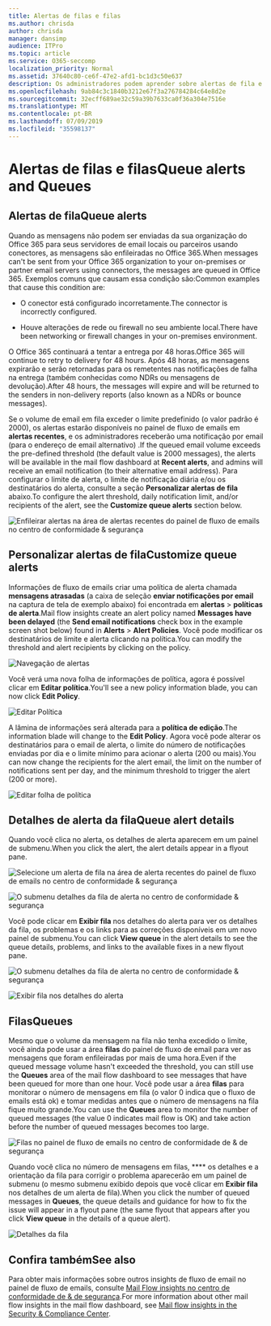```yaml
---
title: Alertas de filas e filas
ms.author: chrisda
author: chrisda
manager: dansimp
audience: ITPro
ms.topic: article
ms.service: O365-seccomp
localization_priority: Normal
ms.assetid: 37640c80-ce6f-47e2-afd1-bc1d3c50e637
description: Os administradores podem aprender sobre alertas de fila e filas no painel de fluxo de emails no centro de conformidade do & de segurança.
ms.openlocfilehash: 9ab84c3c1840b3212e67f3a276784284c64e8d2e
ms.sourcegitcommit: 32ecff689ae32c59a39b7633ca0f36a304e7516e
ms.translationtype: MT
ms.contentlocale: pt-BR
ms.lasthandoff: 07/09/2019
ms.locfileid: "35598137"
---
```

# <a name="queue-alerts-and-queues"></a><span data-ttu-id="6d976-103">Alertas de filas e filas</span><span class="sxs-lookup"><span data-stu-id="6d976-103">Queue alerts and Queues</span></span>

## <a name="queue-alerts"></a><span data-ttu-id="6d976-104">Alertas de fila</span><span class="sxs-lookup"><span data-stu-id="6d976-104">Queue alerts</span></span>

<span data-ttu-id="6d976-105">Quando as mensagens não podem ser enviadas da sua organização do Office 365 para seus servidores de email locais ou parceiros usando conectores, as mensagens são enfileiradas no Office 365.</span><span class="sxs-lookup"><span data-stu-id="6d976-105">When messages can't be sent from your Office 365 organization to your on-premises or partner email servers using connectors, the messages are queued in Office 365.</span></span> <span data-ttu-id="6d976-106">Exemplos comuns que causam essa condição são:</span><span class="sxs-lookup"><span data-stu-id="6d976-106">Common examples that cause this condition are:</span></span>

- <span data-ttu-id="6d976-107">O conector está configurado incorretamente.</span><span class="sxs-lookup"><span data-stu-id="6d976-107">The connector is incorrectly configured.</span></span>

- <span data-ttu-id="6d976-108">Houve alterações de rede ou firewall no seu ambiente local.</span><span class="sxs-lookup"><span data-stu-id="6d976-108">There have been networking or firewall changes in your on-premises environment.</span></span>

<span data-ttu-id="6d976-109">O Office 365 continuará a tentar a entrega por 48 horas.</span><span class="sxs-lookup"><span data-stu-id="6d976-109">Office 365 will continue to retry to delivery for 48 hours.</span></span> <span data-ttu-id="6d976-110">Após 48 horas, as mensagens expirarão e serão retornadas para os remetentes nas notificações de falha na entrega (também conhecidas como NDRs ou mensagens de devolução).</span><span class="sxs-lookup"><span data-stu-id="6d976-110">After 48 hours, the messages will expire and will be returned to the senders in non-delivery reports (also known as a NDRs or bounce messages).</span></span>

<span data-ttu-id="6d976-111">Se o volume de email em fila exceder o limite predefinido (o valor padrão é 2000), os alertas estarão disponíveis no painel de fluxo de emails em **alertas recentes**, e os administradores receberão uma notificação por email (para o endereço de email alternativo) .</span><span class="sxs-lookup"><span data-stu-id="6d976-111">If the queued email volume exceeds the pre-defined threshold (the default value is 2000 messages), the alerts will be available in the mail flow dashboard at **Recent alerts**, and admins will receive an email notification (to their alternative email address).</span></span> <span data-ttu-id="6d976-112">Para configurar o limite de alerta, o limite de notificação diária e/ou os destinatários do alerta, consulte a seção **Personalizar alertas de fila** abaixo.</span><span class="sxs-lookup"><span data-stu-id="6d976-112">To configure the alert threshold, daily notification limit, and/or recipients of the alert, see the **Customize queue alerts** section below.</span></span>

![Enfileirar alertas na área de alertas recentes do painel de fluxo de emails no centro de conformidade & segurança](media/5fc4a51c-6118-4270-960b-c6b176ef94ae.png)

## <a name="customize-queue-alerts"></a><span data-ttu-id="6d976-114">Personalizar alertas de fila</span><span class="sxs-lookup"><span data-stu-id="6d976-114">Customize queue alerts</span></span>

<span data-ttu-id="6d976-115">Informações de fluxo de emails criar uma política de alerta chamada **mensagens atrasadas** (a caixa de seleção **enviar notificações por email** na captura de tela de exemplo abaixo) foi encontrada em **alertas** \> **políticas de alerta**.</span><span class="sxs-lookup"><span data-stu-id="6d976-115">Mail flow insights create an alert policy named **Messages have been delayed** (the **Send email notifications** check box in the example screen shot below) found in **Alerts** \> **Alert Policies**.</span></span> <span data-ttu-id="6d976-116">Você pode modificar os destinatários de limite e alerta clicando na política.</span><span class="sxs-lookup"><span data-stu-id="6d976-116">You can modify the threshold and alert recipients by clicking on the policy.</span></span>

![Navegação de alertas](media/efb95976-9e0b-484e-a2fd-093c5bc7a40f.png)

<span data-ttu-id="6d976-118">Você verá uma nova folha de informações de política, agora é possível clicar em **Editar política**.</span><span class="sxs-lookup"><span data-stu-id="6d976-118">You'll see a new policy information blade, you can now click **Edit Policy**.</span></span>

![Editar Política ](media/ed2aceae-3ee2-4849-a17e-87915987a7dd.png)

<span data-ttu-id="6d976-120">A lâmina de informações será alterada para a **política de edição**.</span><span class="sxs-lookup"><span data-stu-id="6d976-120">The information blade will change to the **Edit Policy**.</span></span> <span data-ttu-id="6d976-121">Agora você pode alterar os destinatários para o email de alerta, o limite do número de notificações enviadas por dia e o limite mínimo para acionar o alerta (200 ou mais).</span><span class="sxs-lookup"><span data-stu-id="6d976-121">You can now change the recipients for the alert email, the limit on the number of notifications sent per day, and the minimum threshold to trigger the alert (200 or more).</span></span>

![Editar folha de política](media/c657cc74-7867-474c-b2c9-dc478449f990.png)

## <a name="queue-alert-details"></a><span data-ttu-id="6d976-123">Detalhes de alerta da fila</span><span class="sxs-lookup"><span data-stu-id="6d976-123">Queue alert details</span></span>

<span data-ttu-id="6d976-124">Quando você clica no alerta, os detalhes de alerta aparecem em um painel de submenu.</span><span class="sxs-lookup"><span data-stu-id="6d976-124">When you click the alert, the alert details appear in a flyout pane.</span></span>

![Selecione um alerta de fila na área de alerta recentes do painel de fluxo de emails no centro de conformidade & segurança](media/1f6b0e96-5b2c-41ef-9684-9d813b3fabe6.png)

![O submenu detalhes da fila de alerta no centro de conformidade & segurança](media/105c8fff-912f-4763-8806-2740ebdecd4b.png)

<span data-ttu-id="6d976-127">Você pode clicar em **Exibir fila** nos detalhes do alerta para ver os detalhes da fila, os problemas e os links para as correções disponíveis em um novo painel de submenu.</span><span class="sxs-lookup"><span data-stu-id="6d976-127">You can click **View queue** in the alert details to see the queue details, problems, and links to the available fixes in a new flyout pane.</span></span>

![O submenu detalhes da fila de alerta no centro de conformidade & segurança](media/8ff60955-55ef-4f32-a966-85e02cb608d1.png)

![Exibir fila nos detalhes do alerta](media/4eb088fe-5dd9-4bf4-b959-c1bb2545c515.png)

## <a name="queues"></a><span data-ttu-id="6d976-130">Filas</span><span class="sxs-lookup"><span data-stu-id="6d976-130">Queues</span></span>

<span data-ttu-id="6d976-131">Mesmo que o volume da mensagem na fila não tenha excedido o limite, você ainda pode usar a área **filas** do painel de fluxo de email para ver as mensagens que foram enfileiradas por mais de uma hora.</span><span class="sxs-lookup"><span data-stu-id="6d976-131">Even if the queued message volume hasn't exceeded the threshold, you can still use the **Queues** area of the mail flow dashboard to see messages that have been queued for more than one hour.</span></span> <span data-ttu-id="6d976-132">Você pode usar a área **filas** para monitorar o número de mensagens em fila (o valor 0 indica que o fluxo de emails está ok) e tomar medidas antes que o número de mensagens na fila fique muito grande.</span><span class="sxs-lookup"><span data-stu-id="6d976-132">You can use the **Queues** area to monitor the number of queued messages (the value 0 indicates mail flow is OK) and take action before the number of queued messages becomes too large.</span></span>

![Filas no painel de fluxo de emails no centro de conformidade de & de segurança](media/0ef6e2ef-dd22-4363-9d4a-b20a00babc9f.png)

<span data-ttu-id="6d976-134">Quando você clica no número de mensagens em filas, \*\*\*\* os detalhes e a orientação da fila para corrigir o problema aparecerão em um painel de submenu (o mesmo submenu exibido depois que você clicar em **Exibir fila** nos detalhes de um alerta de fila).</span><span class="sxs-lookup"><span data-stu-id="6d976-134">When you click the number of queued messages in **Queues**, the queue details and guidance for how to fix the issue will appear in a flyout pane (the same flyout that appears after you click **View queue** in the details of a queue alert).</span></span>

![Detalhes da fila](media/4eb088fe-5dd9-4bf4-b959-c1bb2545c515.png)

## <a name="see-also"></a><span data-ttu-id="6d976-136">Confira também</span><span class="sxs-lookup"><span data-stu-id="6d976-136">See also</span></span>

<span data-ttu-id="6d976-137">Para obter mais informações sobre outros insights de fluxo de email no painel de fluxo de emails, consulte [Mail Flow insights no centro de conformidade de & de segurança](mail-flow-insights.md).</span><span class="sxs-lookup"><span data-stu-id="6d976-137">For more information about other mail flow insights in the mail flow dashboard, see [Mail flow insights in the Security & Compliance Center](mail-flow-insights.md).</span></span>
